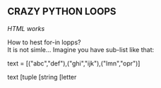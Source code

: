 <h2>CRAZY PYTHON LOOPS</h2>
<em>HTML works</em>
<p>
  How to hest for-in lopps? <br />
  It is not simle...
  Imagine you have sub-list like that:
  
  text = [("abc","def"),("ghi","ijk"),("lmn","opr")]
  
  text
      [tuple
            [string
                  [letter

</p>
